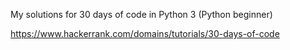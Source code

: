 My solutions for 30 days of code in Python 3 (Python beginner)

https://www.hackerrank.com/domains/tutorials/30-days-of-code
